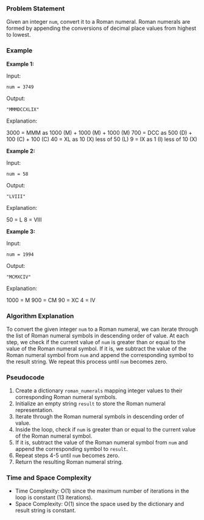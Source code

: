 ### Problem Statement

Given an integer `num`, convert it to a Roman numeral. Roman numerals are formed by appending the conversions of decimal place values from highest to lowest. 

### Example

**Example 1:**

Input:
```
num = 3749
```

Output:
```
"MMMDCCXLIX"
```

Explanation:

3000 = MMM as 1000 (M) + 1000 (M) + 1000 (M)
700 = DCC as 500 (D) + 100 (C) + 100 (C)
40 = XL as 10 (X) less of 50 (L)
9 = IX as 1 (I) less of 10 (X)

**Example 2:**

Input:
```
num = 58
```

Output:
```
"LVIII"
```

Explanation:

50 = L
8 = VIII

**Example 3:**

Input:
```
num = 1994
```

Output:
```
"MCMXCIV"
```

Explanation:

1000 = M
900 = CM
90 = XC
4 = IV

### Algorithm Explanation

To convert the given integer `num` to a Roman numeral, we can iterate through the list of Roman numeral symbols in descending order of value. At each step, we check if the current value of `num` is greater than or equal to the value of the Roman numeral symbol. If it is, we subtract the value of the Roman numeral symbol from `num` and append the corresponding symbol to the result string. We repeat this process until `num` becomes zero.

### Pseudocode

1. Create a dictionary `roman_numerals` mapping integer values to their corresponding Roman numeral symbols.
2. Initialize an empty string `result` to store the Roman numeral representation.
3. Iterate through the Roman numeral symbols in descending order of value.
4. Inside the loop, check if `num` is greater than or equal to the current value of the Roman numeral symbol.
5. If it is, subtract the value of the Roman numeral symbol from `num` and append the corresponding symbol to `result`.
6. Repeat steps 4-5 until `num` becomes zero.
7. Return the resulting Roman numeral string.

### Time and Space Complexity

- Time Complexity: O(1) since the maximum number of iterations in the loop is constant (13 iterations).
- Space Complexity: O(1) since the space used by the dictionary and result string is constant.
